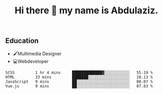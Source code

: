 <h1 style="text-align:center">Hi there 👋 my name is Abdulaziz.</h1>  
<br/>
<h2>Education</h2>
<ul>
  <li>🖌Multimedia Designer</li>
  <li>💻Webdeveloper</li>
</ul>

<!--START_SECTION:waka-->
```text
SCSS         1 hr 4 mins     █████████████▓░░░░░░░░░░░   55.19 % 
HTML         33 mins         ███████░░░░░░░░░░░░░░░░░░   28.13 % 
JavaScript   9 mins          ██░░░░░░░░░░░░░░░░░░░░░░░   08.07 % 
Vue.js       9 mins          ██░░░░░░░░░░░░░░░░░░░░░░░   07.83 % 
```
<!--END_SECTION:waka-->


<style>
  body
	background: #18191A
	color: #fff
	font-family: 'Roboto', sans-serif
	padding: 0 3rem

ol.style_1
	counter-reset: li
	padding-left: 2.5rem
	padding: .25rem 0 .25rem 2.75rem
	small
		opacity: .3
	ol, ul
		padding: .75rem 0 0 1.5rem
	li
		margin-bottom: .375rem
	> li
		position: relative
		counter-increment: li
		min-height: 2rem
		padding-top: .5rem
		list-style: none

		&::before, &::after
			position: absolute
			display: flex
			opacity: 0.35

		&::before
			content: counter(li)
			left: - 2.75rem
			top: 0
			height: calc(2rem - 1px)
			width: calc(2rem - 1px)
			align-items: center
			justify-content: center
			border-radius: 50%
			border: 1px solid currentcolor

		&::after
			content: ''
			left: -1.75rem
			top: calc(2rem + 1px)
			height: calc(100% - 2.5rem)
			border-left: 1px solid currentcolor
</style>

